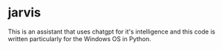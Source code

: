 # jarvis
This is an assistant that uses chatgpt for it's intelligence and this code is written particularly for the Windows OS in Python. 

